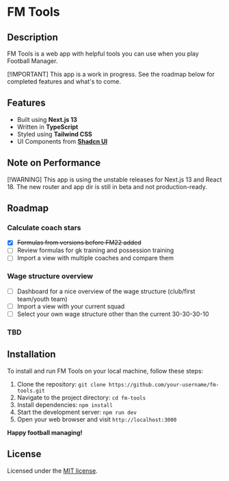 # FM Tools

## Description

FM Tools is a web app with helpful tools you can use when you play Football Manager.

[!IMPORTANT]
This app is a work in progress. See the roadmap below for completed features and what's to come.

## Features

- Built using **Next.js 13**
- Written in **TypeScript**
- Styled using **Tailwind CSS**
- UI Components from [**Shadcn UI**](https://ui.shadcn.com/)

## Note on Performance

[!WARNING]
This app is using the unstable releases for Next.js 13 and React 18. The new router and app dir is still in beta and not production-ready. 

## Roadmap

### Calculate coach stars
- [x] ~~Formulas from versions before FM22 added~~
- [ ] Review formulas for gk training and possession training
- [ ] Import a view with multiple coaches and compare them

### Wage structure overview
- [ ] Dashboard for a nice overview of the wage structure (club/first team/youth team)
- [ ] Import a view with your current squad
- [ ] Select your own wage structure other than the current 30-30-30-10

### **TBD**

## Installation

To install and run FM Tools on your local machine, follow these steps:

1. Clone the repository: `git clone https://github.com/your-username/fm-tools.git`
2. Navigate to the project directory: `cd fm-tools`
3. Install dependencies: `npm install`
4. Start the development server: `npm run dev`
5. Open your web browser and visit `http://localhost:3000`

**Happy football managing!**

## License

Licensed under the [MIT license](https://github.com/robertjohanson93/fm-tools/blob/main/LICENSE).
